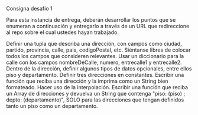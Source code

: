 Consigna desafío 1

Para esta instancia de entrega, deberán desarrollar los puntos que se enumeran a continuación y entregarlo a través de un URL que redireccione al repo sobre el cual ustedes hayan trabajado. 

Definir una tupla que describa una dirección, con campos como ciudad, partido, provincia, calle, pais, codigoPostal, etc. Siéntanse libres de colocar todos los campos que consideren relevantes. Usar un diccionario para la calle con los campos nombreDeCalle, numero, entrecalle1 y entrecalle2.
Dentro de la dirección, definir algunos tipos de datos opcionales, entre ellos piso y departamento.
Definir tres direcciones en constantes.
Escribir una función que reciba una dirección y la imprima como un String bien formateado. Hacer uso de la interpolación.
Escribir una función que reciba un Array de direcciones y devuelva un String que contenga "piso: \(piso) ; depto: \(departamento)", SOLO para las direcciones que tengan definidos tanto un piso como un departamento.
